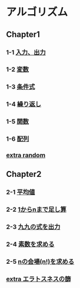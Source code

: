 # アルゴリズム 
## Chapter1
### 1-1 [入力、出力](Chapter1/Chapter1-1)
### 1-2 [変数](Chapter1/Chapter1-2)
### 1-3 [条件式](Chapter1/Chapter1-3)
### 1-4 [繰り返し](Chapter1/Chapter1-4)
### 1-5 [関数](Chapter1/Chapter1-5)
### 1-6 [配列](Chapter1/Chapter1-6)
### [extra random](Chapter1/ExtraChapter1-1)

## Chapter2
### 2-1 [平均値](Chapter2/Chapter2-1)
### 2-2 [1からnまで足し算](Chapter2/Chapter2-2)
### 2-3 [九九の式を出力](Chapter2/Chapter2-3)
### 2-4 [素数を求める](Chapter2/Chapter2-4)
### 2-5 [nの会場(n!)を求める](Chapter2/Chapter2-5)
### [extra エラトスネスの篩](Chapter2/ExtraChapter2)

